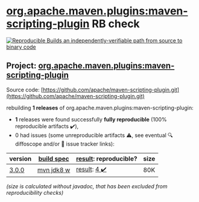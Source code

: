[org.apache.maven.plugins:maven-scripting-plugin](https://central.sonatype.com/artifact/org.apache.maven.plugins/maven-scripting-plugin/versions) RB check
=======

[![Reproducible Builds](https://reproducible-builds.org/images/logos/rb.svg) an independently-verifiable path from source to binary code](https://reproducible-builds.org/)

## Project: [org.apache.maven.plugins:maven-scripting-plugin](https://central.sonatype.com/artifact/org.apache.maven.plugins/maven-scripting-plugin/versions)

Source code: [https://github.com/apache/maven-scripting-plugin.git](https://github.com/apache/maven-scripting-plugin.git)

rebuilding **1 releases** of org.apache.maven.plugins:maven-scripting-plugin:
- **1** releases were found successfully **fully reproducible** (100% reproducible artifacts :heavy_check_mark:),
- 0 had issues (some unreproducible artifacts :warning:, see eventual :mag: diffoscope and/or :memo: issue tracker links):

| version | [build spec](/BUILDSPEC.md) | [result](https://reproducible-builds.org/docs/jvm/): reproducible? | size |
| -- | --------- | ------ | -- |
| [3.0.0](https://search.maven.org/artifact/org.apache.maven.plugins/maven-scripting-plugin/3.0.0/pom) | [mvn jdk8 w](maven-scripting-plugin-3.0.0.buildspec) | [result](maven-scripting-plugin-3.0.0.buildinfo): [4 :heavy_check_mark: ](maven-scripting-plugin-3.0.0.buildcompare) | 80K |

<i>(size is calculated without javadoc, that has been excluded from reproducibility checks)</i>
